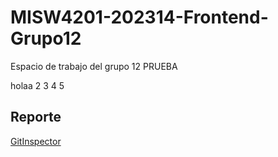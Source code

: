 # MISW4201-202314-Frontend-Grupo12
Espacio de trabajo del grupo 12 PRUEBA

holaa 2 3 4 5
 
## Reporte
[GitInspector](https://misw-4201-procesosdesarrolloagil.github.io/MISW4201-202314-Frontend-Grupo12/reports)

